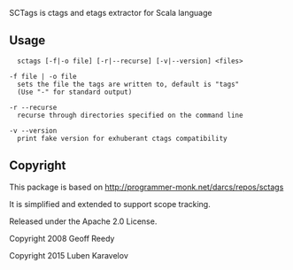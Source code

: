 SCTags is ctags and etags extractor for Scala language

Usage
-----

```
  sctags [-f|-o file] [-r|--recurse] [-v|--version] <files>

-f file | -o file
  sets the file the tags are written to, default is "tags"
  (Use "-" for standard output)

-r --recurse
  recurse through directories specified on the command line

-v --version
  print fake version for exhuberant ctags compatibility
```

Copyright
----------

This package is based on http://programmer-monk.net/darcs/repos/sctags

It is simplified and extended to support scope tracking.

Released under the Apache 2.0 License.

Copyright 2008 Geoff Reedy 

Copyright 2015 Luben Karavelov
